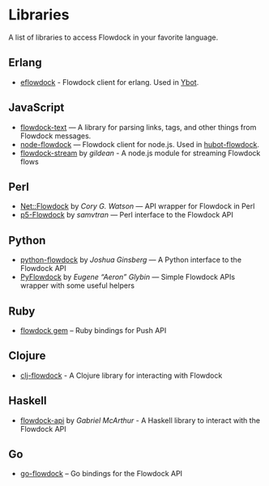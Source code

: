 # Libraries

A list of libraries to access Flowdock in your favorite language.

## Erlang

  * [eflowdock](https://github.com/0xAX/eflowdock) - Flowdock client for erlang. Used in [Ybot](https://github.com/0xAX/Ybot).

## JavaScript

  * [flowdock-text](https://github.com/flowdock/flowdock-text) — A library for parsing links, tags, and other things from Flowdock messages.
  * [node-flowdock](https://github.com/flowdock/node-flowdock) — Flowdock client for node.js. Used in [hubot-flowdock](https://github.com/flowdock/hubot-flowdock).
  * [flowdock-stream](https://www.npmjs.org/package/flowdock-stream) by _gildean_ - A node.js module for streaming Flowdock flows

## Perl

  * [Net::Flowdock](https://github.com/gphat/net-flowdock) by _Cory G. Watson_ — API wrapper for Flowdock in Perl
  * [p5-Flowdock](https://github.com/samvtran/p5-Flowdock) by _samvtran_ — Perl interface to the Flowdock API

## Python

  * [python-flowdock](https://bitbucket.org/j00bar/python-flowdock) by _Joshua Ginsberg_ — A Python interface to the Flowdock API
  * [PyFlowdock](https://github.com/Aeron/PyFlowdock) by _Eugene “Aeron” Glybin_ — Simple Flowdock APIs wrapper with some useful helpers

## Ruby

  * [flowdock gem](https://github.com/flowdock/flowdock-api) – Ruby bindings for Push API

## Clojure

  * [clj-flowdock](https://github.com/RallySoftware/clj-flowdock) - A Clojure library for interacting with Flowdock

## Haskell

  * [flowdock-api](http://hackage.haskell.org/package/flowdock-api) by _Gabriel McArthur_ - A Haskell library to interact with the Flowdock API

## Go

  * [go-flowdock](https://github.com/wm/go-flowdock) – Go bindings for the Flowdock API
